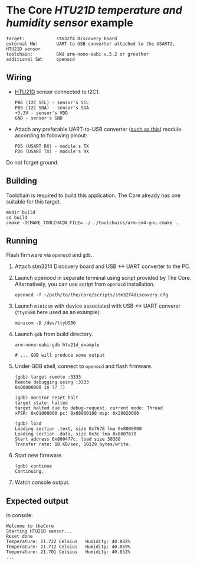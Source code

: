 # The Core _HTU21D temperature and humidity sensor_ example

 ```
 target:            stm32f4 Discovery board
 external HW:       UART-to-USB converter attached to the USART2, HTU21D sensor
 toolchain:         GNU arm-none-eabi v.5.2 or greather
 additional SW:     openocd
 ```

## Wiring

 - [HTU21D](https://cdn-shop.adafruit.com/datasheets/1899_HTU21D.pdf) sensor connected to I2C1.
   ```
   PB6 (I2C SCL) - sensor's SCL
   PB9 (I2C SDA) - sensor's SDA
   +3.3V - sensor's VDD
   GND - sensor's GND
   ```

 - Attach any preferable UART-to-USB converter ([such as this](http://www.geekfactory.mx/wp-content/uploads/2013/06/converdidor_usb_ttl_rs232_pl_2303hx_01.jpg))
module according to following pinout:
   ```
   PD5 (USART RX) - module's TX
   PD6 (USART TX) - module's RX
   ```

Do not forget ground.

## Building

Toolchain is required to build this application. The Core already has one suitable for this target.

```
mkdir build
cd build
cmake -DCMAKE_TOOLCHAIN_FILE=../../toolchains/arm-cm4-gnu.cmake ..
```

## Running

Flash firmware via `openocd` and `gdb`.

1. Attach stm32f4 Discovery board and USB <-> UART converter to the PC.
1. Launch openocd in separate terminal using script provided by The Core. Alternatively, you can use script from `openocd` installation.

    ```
    openocd -f ~/path/to/the/core/scripts/stm32f4discovery.cfg
    ```
1. Launch `minicom` with device associated with USB <-> UART converer
    (`ttyUSB0` here used as an example).

    ```
    minicom -D /dev/ttyUSB0
    ```

1. Launch `gdb` from build directory.

    ```
    arm-none-eabi-gdb htu21d_example

    # ... GDB will produce some output

    ```
1. Under GDB shell, connect to `openocd` and flash firmware.

    ```
    (gdb) target remote :3333
    Remote debugging using :3333
    0x00000000 in ?? ()

    (gdb) monitor reset halt
    target state: halted
    target halted due to debug-request, current mode: Thread
    xPSR: 0x01000000 pc: 0x08000188 msp: 0x20020000

    (gdb) load
    Loading section .text, size 0x7678 lma 0x8000000
    Loading section .data, size 0x3c lma 0x8007678
    Start address 0x800477c, load size 30388
    Transfer rate: 18 KB/sec, 10129 bytes/write.
    ```

1. Start new firmware.

    ```
    (gdb) continue
    Continuing.
    ```

1. Watch console output.

## Expected output

In console:
```
Welcome to theCore
Starting HTU21D sensor...
Reset done
Temperature: 21.722 Celsius   Humidity: 40.882%
Temperature: 21.712 Celsius   Humidity: 40.859%
Temperature: 21.701 Celsius   Humidity: 40.852%
...
```
